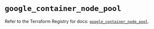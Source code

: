 # `google_container_node_pool`

Refer to the Terraform Registry for docs: [`google_container_node_pool`](https://registry.terraform.io/providers/hashicorp/google/6.23.0/docs/resources/container_node_pool).
